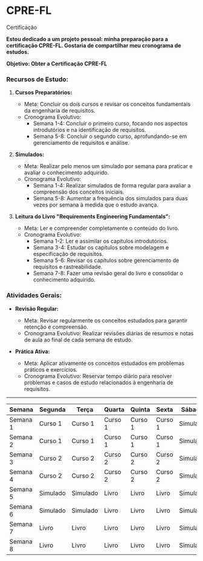 # CPRE-FL
Certificação  

**Estou dedicado a um projeto pessoal: minha preparação para a certificação CPRE-FL. Gostaria de compartilhar meu cronograma de estudos.**

**Objetivo: Obter a Certificação CPRE-FL**

### Recursos de Estudo:
1. **Cursos Preparatórios:**
   - Meta: Concluir os dois cursos e revisar os conceitos fundamentais da engenharia de requisitos.
   - Cronograma Evolutivo:
     - Semana 1-4: Concluir o primeiro curso, focando nos aspectos introdutórios e na identificação de requisitos.
     - Semana 5-8: Concluir o segundo curso, aprofundando-se em gerenciamento de requisitos e análise.
     
2. **Simulados:**
   - Meta: Realizar pelo menos um simulado por semana para praticar e avaliar o conhecimento adquirido.
   - Cronograma Evolutivo:
     - Semana 1-4: Realizar simulados de forma regular para avaliar a compreensão dos conceitos iniciais.
     - Semana 5-8: Aumentar a frequência dos simulados para duas vezes por semana à medida que o estudo avança.

3. **Leitura do Livro "Requirements Engineering Fundamentals":**
   - Meta: Ler e compreender completamente o conteúdo do livro.
   - Cronograma Evolutivo:
     - Semana 1-2: Ler e assimilar os capítulos introdutórios.
     - Semana 3-4: Estudar os capítulos sobre modelagem e especificação de requisitos.
     - Semana 5-6: Revisar os capítulos sobre gerenciamento de requisitos e rastreabilidade.
     - Semana 7-8: Fazer uma revisão geral do livro e consolidar o conhecimento adquirido.

### Atividades Gerais:
- **Revisão Regular:**
  - Meta: Revisar regularmente os conceitos estudados para garantir retenção e compreensão.
  - Cronograma Evolutivo: Realizar revisões diárias de resumos e notas de aula ao final de cada semana de estudo.

- **Prática Ativa:**
  - Meta: Aplicar ativamente os conceitos estudados em problemas práticos e exercícios.
  - Cronograma Evolutivo: Reservar tempo diário para resolver problemas e casos de estudo relacionados à engenharia de requisitos.
 
---------------------

| Semana  | Segunda | Terça   | Quarta  | Quinta  | Sexta   | Sábado | Domingo |
|---------|---------|---------|---------|---------|---------|--------|---------|
| Semana 1| Curso 1 | Curso 1 | Curso 1 | Curso 1 | Curso 1 |Simulado| Revisão |
| Semana 2| Curso 1 | Curso 1 | Curso 1 | Curso 1 | Curso 1 |Simulado| Revisão |
| Semana 3| Curso 2 | Curso 2 | Curso 2 | Curso 2 | Curso 2 |Simulado| Revisão |
| Semana 4| Curso 2 | Curso 2 | Curso 2 | Curso 2 | Curso 2 |Simulado| Revisão |
| Semana 5|Simulado |Simulado | Livro   | Livro   | Livro   |Simulado| Revisão |
| Semana 6|Simulado |Simulado | Livro   | Livro   | Livro   |Simulado| Revisão |
| Semana 7| Livro   | Livro   | Livro   | Livro   | Livro   |Simulado| Revisão |
| Semana 8| Livro   | Livro   | Livro   | Livro   | Livro   |Simulado| Revisão |
